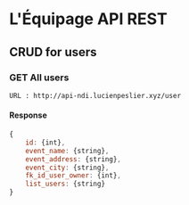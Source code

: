 # L'Équipage API REST

## CRUD for users

### **GET** All users
`URL : http://api-ndi.lucienpeslier.xyz/user`

#### Response  
```javascript
{
    id: {int},  
    event_name: {string},  
    event_address: {string},  
    event_city: {string},  
    fk_id_user_owner: {int},
    list_users: {string}
}
```
